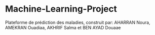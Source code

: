 # Machine-Learning-Project
Plateforme de prédiction des maladies, construit par: AHARRAN Noura, AMEKRAN Ouadiaa, AKHRIF Salma et BEN AYAD Douaae
